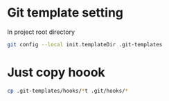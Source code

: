 # Git template setting
In project root directory
```sh
git config --local init.templateDir .git-templates
```

# Just copy hoook
```sh
cp .git-templates/hooks/*t .git/hooks/*
```